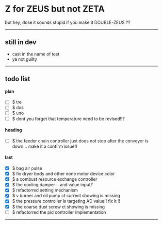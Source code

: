 Z for ZEUS but not ZETA
===
but hey, dose it sounds stupid if you make it DOUBLE-ZEUS ??

---
## still in dev

- cast in the name of test
- ya not guilty

---
## todo list

#### plan

- [ ] $ tre
- [ ] $ dos
- [ ] $ uno
- [ ] $ dont you forget that temperature need to be revised!!?

#### heading

- [ ] $ the feeder chain controller just does not stop
        after the conveyor is down .. make it a confirm issue!!

#### last

- [x] $ bag air pulse
- [x] $ fix dryer body and other none motor device color
- [x] $ a combust resource exchange controller
- [x] $ the cooling damper .. and value input?
- [x] $ refactorred setting mechanism
- [x] $ v burner and oil pump ct current showing is missing
- [x] $ the pressure controller is targeting AD value!! fix it !!
- [x] $ the coarse dust screw ct showing is missing
- [ ] $ refactorred the pid controller implementation

<hr><!--EOF-->
